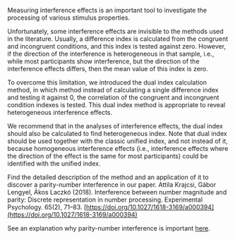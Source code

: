 Measuring interference effects is an important tool to investigate the processing of various stimulus properties.

Unfortunately, some interference effects are invisible to the methods used in the literature. Usually, a difference index is calculated from the congruent and incongruent conditions, and this index is tested against zero. However, if the direction of the interference is heterogeneous in that sample, i.e., while most participants show interference, but the direction of the interference effects differs, then the mean value of this index is zero.

To overcome this limitation, we introduced the dual index calculation method, in which method instead of calculating a single difference index and testing it against 0, the correlation of the congruent and incongruent condition indexes is tested. This dual index method is appropriate to reveal heterogeneous interference effects.

We recommend that in the analyses of interference effects, the dual index should also be calculated to find heterogeneous index. Note that dual index should be used together with the classic unified index, and not instead of it, because homogeneous interference effects (i.e., interference effects where the direction of the effect is the same for most participants) could be identified with the unified index.

Find the detailed description of the method and an application of it to discover a parity-number interference in our paper.
<i class='fa fa-file-text'></i> Attila Krajcsi, Gábor Lengyel, Ákos Laczkó (2018). Interference between number magnitude and parity: Discrete representation in number processing. Experimental Psychology. 65(2), 71–83. [https://doi.org/10.1027/1618-3169/a000394](https://doi.org/10.1027/1618-3169/a000394)

See an explanation why parity-number interference is important [here](discrete_semantic_system.html#5-numbers-interfere-with-discrete-properties).